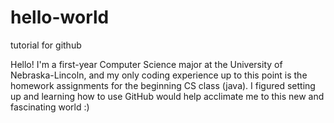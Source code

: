 # hello-world
tutorial for github

Hello! I'm a first-year Computer Science major at the University of Nebraska-Lincoln, and my only coding experience up to this point is the homework assignments for the beginning CS class (java). I figured setting up and learning how to use GitHub would help acclimate me to this new and fascinating world :)
